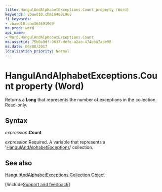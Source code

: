 ```yaml
---
title: HangulAndAlphabetExceptions.Count property (Word)
keywords: vbawd10.chm164691969
f1_keywords:
- vbawd10.chm164691969
ms.prod: word
api_name:
- Word.HangulAndAlphabetExceptions.Count
ms.assetid: 75b0a9df-0637-defe-a2ae-474eba7ade58
ms.date: 06/08/2017
localization_priority: Normal
---
```



# HangulAndAlphabetExceptions.Count property (Word)

Returns a  **Long** that represents the number of exceptions in the collection. Read-only.


## Syntax

_expression_.**Count**

_expression_ Required. A variable that represents a '[HangulAndAlphabetExceptions](Word.hangulandalphabetexceptions.md)' collection.


## See also


[HangulAndAlphabetExceptions Collection Object](Word.hangulandalphabetexceptions.md)

[!include[Support and feedback](~/includes/feedback-boilerplate.md)]